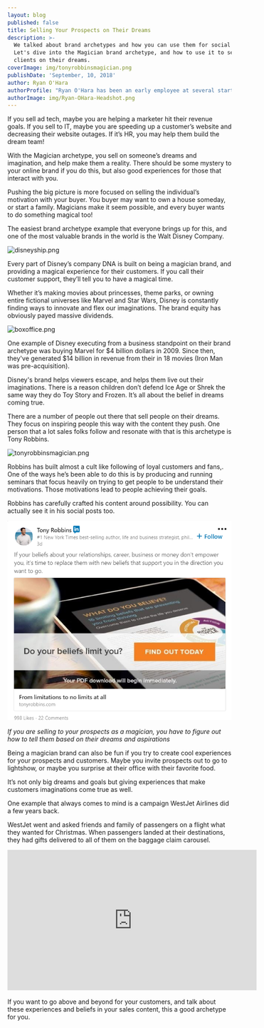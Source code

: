 ```yaml
---
layout: blog
published: false
title: Selling Your Prospects on Their Dreams
description: >-
  We talked about brand archetypes and how you can use them for social selling. 
  Let's dive into the Magician brand archetype, and how to use it to sell
  clients on their dreams.
coverImage: img/tonyrobbinsmagician.png
publishDate: 'September, 10, 2018'
author: Ryan O'Hara
authorProfile: "Ryan O'Hara has been an early employee at several startups helping them with marketing and prospecting tactics, including Dyn who was acquired by Oracle for $600+ million in 2016. He's had prospecting campaigns featured in Fortune, Mashable, and TheNextWeb.\nRyan specializes in branding, business development, prospecting, and coaching people on how to make good digital first impressions. He also mentors two accelerators, The Iron Yard and The Alpha Loft, and hosts The Prospecting Podcast.\_"
authorImage: img/Ryan-OHara-Headshot.png
---
```

If you sell ad tech, maybe you are helping a marketer hit their revenue goals. If you sell to IT, maybe you are speeding up a customer’s website and decreasing their website outages. If it’s HR, you may help them build the dream team!

With the Magician archetype, you sell on someone’s dreams and imagination, and help make them a reality. There should be some mystery to your online brand if you do this, but also good experiences for those that interact with you. 

Pushing the big picture is more focused on selling the individual’s motivation with your buyer. You buyer may want to own a house someday, or start a family. Magicians make it seem possible, and every buyer wants to do something magical too!


The easiest brand archetype example that everyone brings up for this, and one of the most valuable brands in the world is the Walt Disney Company.

![disneyship.png](img/disneyship.png)

Every part of Disney’s company DNA is built on being a magician brand, and providing a magical experience for their customers. If you call their customer support, they’ll tell you to have a magical time.

Whether it’s making movies about princesses, theme parks, or owning entire fictional universes like Marvel and Star Wars, Disney is constantly finding ways to innovate and flex our imaginations. The brand equity has obviously payed massive dividends. 

![boxoffice.png](img/boxoffice.png)

One example of Disney executing from a business standpoint on their brand archetype was buying Marvel for $4 billion dollars in 2009.  Since then, they've generated  $14 billion in revenue from their in 18 movies (Iron Man was pre-acquisition).

Disney's brand helps viewers escape, and helps them live out their imaginations. There is a reason children don’t defend Ice Age or Shrek the same way they do Toy Story and Frozen. It’s all about the belief in dreams coming true. 

There are a number of people out there that sell people on their dreams. They focus on inspiring people this way with the content they push. One person that a lot sales folks follow and resonate with that is this archetype is Tony Robbins. 

![tonyrobbinsmagician.png](img/tonyrobbinsmagician.png)

Robbins has built almost a cult like following of loyal customers and fans,. One of the ways he’s been able to do this is by producing and running seminars that focus heavily on trying to get people to be understand their motivations. Those motivations lead to people achieving their goals. 

Robbins has carefully crafted his content around possibility. You can actually see it in his social posts too. 

![lipostr.png](img/lipostr.png)

_If you are selling to your prospects as a magician, you have to figure out how to tell them based on their dreams and aspirations_

Being a magician brand can also be fun if you try to create cool experiences for your prospects and customers. Maybe you invite prospects out to go to lightshow, or maybe you surprise at their office with their favorite food. 

It’s not only big dreams and goals but giving experiences that make customers imaginations come true as well. 

One example that always comes to mind is a campaign WestJet Airlines did a few years back. 

WestJet went and asked friends and family of passengers on a flight what they wanted for Christmas. When passengers landed at their destinations, they had gifts delivered to all of them on the baggage claim carousel.

<iframe width= "560" height="315" src="https://www.youtube.com/embed/8WClHblmnD8" frameborder="0" allow="accelerometer; autoplay; encrypted-media; gyroscope; picture-in-picture" allowfullscreen></iframe>

If you want to go above and beyond for your customers, and talk about these experiences and beliefs in your sales content, this a good archetype for you. 
